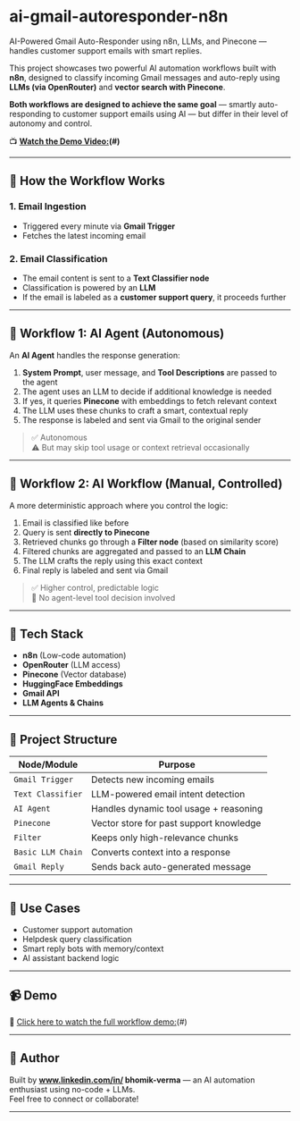 # ai-gmail-autoresponder-n8n
AI-Powered Gmail Auto-Responder using n8n, LLMs, and Pinecone — handles customer support emails with smart replies.

This project showcases two powerful AI automation workflows built with **n8n**, designed to classify incoming Gmail messages and auto-reply using **LLMs (via OpenRouter)** and **vector search with Pinecone**.

**Both workflows are designed to achieve the same goal** — smartly auto-responding to customer support emails using AI — but differ in their level of autonomy and control.

📺 **[Watch the Demo Video:](https://drive.google.com/file/d/1Rx07MF_qM_Sg5L8VEXKn2suuQuEogwdM/view?usp=sharing)(#)** 

---

## 🧠 How the Workflow Works

### 1. Email Ingestion
- Triggered every minute via **Gmail Trigger**
- Fetches the latest incoming email

### 2. Email Classification
- The email content is sent to a **Text Classifier node**
- Classification is powered by an **LLM**
- If the email is labeled as a **customer support query**, it proceeds further

---

## 🔷 Workflow 1: AI Agent (Autonomous)

An **AI Agent** handles the response generation:

1. **System Prompt**, user message, and **Tool Descriptions** are passed to the agent
2. The agent uses an LLM to decide if additional knowledge is needed
3. If yes, it queries **Pinecone** with embeddings to fetch relevant context
4. The LLM uses these chunks to craft a smart, contextual reply
5. The response is labeled and sent via Gmail to the original sender

> ✅ Autonomous  
> ⚠️ But may skip tool usage or context retrieval occasionally

---

## 🔶 Workflow 2: AI Workflow (Manual, Controlled)

A more deterministic approach where you control the logic:

1. Email is classified like before
2. Query is sent **directly to Pinecone**
3. Retrieved chunks go through a **Filter node** (based on similarity score)
4. Filtered chunks are aggregated and passed to an **LLM Chain**
5. The LLM crafts the reply using this exact context
6. Final reply is labeled and sent via Gmail

> ✅ Higher control, predictable logic  
> 🚫 No agent-level tool decision involved

---

## 🔧 Tech Stack

- **n8n** (Low-code automation)
- **OpenRouter** (LLM access)
- **Pinecone** (Vector database)
- **HuggingFace Embeddings**
- **Gmail API**
- **LLM Agents & Chains**

---

## 📁 Project Structure

| Node/Module         | Purpose                                  |
|---------------------|------------------------------------------|
| `Gmail Trigger`     | Detects new incoming emails              |
| `Text Classifier`   | LLM-powered email intent detection       |
| `AI Agent`          | Handles dynamic tool usage + reasoning   |
| `Pinecone`          | Vector store for past support knowledge  |
| `Filter`            | Keeps only high-relevance chunks         |
| `Basic LLM Chain`   | Converts context into a response         |
| `Gmail Reply`       | Sends back auto-generated message        |

---

## 🚀 Use Cases

- Customer support automation  
- Helpdesk query classification  
- Smart reply bots with memory/context  
- AI assistant backend logic

---

## 📹 Demo

🔗 [Click here to watch the full workflow demo:](https://drive.google.com/file/d/1Rx07MF_qM_Sg5L8VEXKn2suuQuEogwdM/view?usp=sharing)(#)  


---

## 💬 Author

Built by **www.linkedin.com/in/
bhomik-verma** — an AI automation enthusiast using no-code + LLMs.  
Feel free to connect or collaborate!

---

